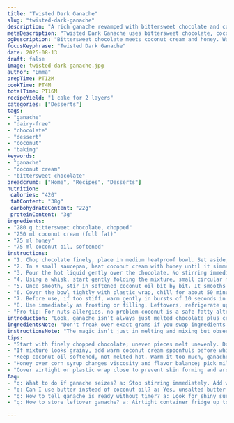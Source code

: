 ```yaml
---
title: "Twisted Dark Ganache"
slug: "twisted-dark-ganache"
description: "A rich ganache revamped with bittersweet chocolate and coconut cream, offering a dairy-free twist with coconut oil replacing butter. Uses honey instead of corn syrup for subtle flavor depth. The process focuses on visual and tactile clues over rigid timing, teaching the feel of perfect ganache texture. Includes tips to fix seized chocolate, alternative ingredients, and notes on achieving that velvety spread consistency. Great for two-layer cakes or any dessert needing a luscious coating or filling."
metaDescription: "Twisted Dark Ganache uses bittersweet chocolate, coconut cream, and honey for a dairy-free, rich, glossy coating. Texture cues guide timing, no stopwatch needed."
ogDescription: "Bittersweet chocolate meets coconut cream and honey. Watch texture, smell, and gloss—not minutes—for a luscious dark ganache with dairy-free shine."
focusKeyphrase: "Twisted Dark Ganache"
date: 2025-08-13
draft: false
image: twisted-dark-ganache.jpg
author: "Emma"
prepTime: PT12M
cookTime: PT4M
totalTime: PT16M
recipeYield: "1 cake for 2 layers"
categories: ["Desserts"]
tags:
- "ganache"
- "dairy-free"
- "chocolate"
- "dessert"
- "coconut"
- "baking"
keywords:
- "ganache"
- "coconut cream"
- "bittersweet chocolate"
breadcrumb: ["Home", "Recipes", "Desserts"]
nutrition: 
 calories: "420"
 fatContent: "38g"
 carbohydrateContent: "22g"
 proteinContent: "3g"
ingredients:
- "280 g bittersweet chocolate, chopped"
- "250 ml coconut cream (full fat)"
- "75 ml honey"
- "75 ml coconut oil, softened"
instructions:
- "1. Chop chocolate finely, place in medium heatproof bowl. Set aside, mentally prepping for the smell—earthy, almost smoky notes when melted right."
- "2. In a small saucepan, heat coconut cream with honey until it simmers—bubbles poking the surface but not a rolling boil. Remove from heat; this stage prevents grainy texture caused by overheating."
- "3. Pour the hot liquid gently over the chocolate. No stirring immediately; let the heat melt the chocolate slowly, 90 seconds to two minutes. Watch the gloss begin to bloom like a slow wave."
- "4. Using a whisk, start gently folding the mixture, small circular motions coaxing together glossy chocolate and cream. If it looks grainy or seizing, add a spoonful more warm coconut cream and whisk vigorously—it’s a fix I had to learn the hard way."
- "5. Once smooth, stir in softened coconut oil bit by bit. It smooths the blend, adds sheen, and helps it firm up at fridge temps. No butter here, so that slight coconut aroma whispers through the mix."
- "6. Cover the bowl tightly with plastic wrap, chill for about 50 minutes. Texturally, you want cold but spreadable. Press with a finger to test; it should give slightly but not stick."
- "7. Before use, if too stiff, warm gently in bursts of 10 seconds in the microwave, stir in between. Careful: overheat and it separates, no quick fix."
- "8. Use immediately as frosting or filling. Leftovers, refrigerate up to 4 days. Warm gently on reuse."
- "Pro tip: For nuts allergies, no problem—coconut is a safe fatty alternative here. If you want more intense flavor, add a splash of vanilla or espresso powder right before chilling."
introduction: "Look, ganache isn’t always just melted chocolate plus cream. Sometimes you swap ingredients, sometimes your timing’s off, and bam—granular disaster. I switched out corn syrup for honey once, which brought a faint floral note I hadn’t expected but loved. Coconut cream replaced dairy cream—dairy intolerances, people know the pain. Became silkier, richer, and a touch tropical. And butter swapped with coconut oil? Adds a sheen, but watch your temps; too warm, it separates fast. The eye's gotta tell you when it’s ready—not a stopwatch. When you see the melt lingering as little shiny pools before whisking, that’s your sweet spot. The texture shifting from glossy to spreadable, a wee jiggle when you tap the bowl. After a dozen tries, that’s when you know. Smells, textures, timing... all sensory clues without relying strictly on minutes."
ingredientsNote: "Don't freak over exact grams if you swap ingredients. Bittersweet chocolate is best; darker chocolate dries faster so it demands more cream to loosen. Coconut cream thickens more than regular cream and adds an extra layer of flavor complexity—great if you want to dodge dairy or add a tropical kick. Honey instead of corn syrup shifts sweetness and viscosity, so pick a milder honey to avoid overpowering. Coconut oil replaces butter; it’s a solid fat room temperature but melts fast—don’t over-warm your ganache or it’ll split. If coconut oil isn’t your thing, use unsalted butter or even avocado oil—but that’s an experiment. All your ingredients should be room temp except for the hot cream mix; this helps keep the emulsion smooth. Having backup chocolate or oil on hand is smart in case it seizes or consistency’s off."
instructionsNote: "The magic isn’t just in melting and mixing but observing. When hot cream hits chocolate, don’t fuss immediately; wait for that pause when melting kicks fully in. I wait for about 90 seconds before stirring—heat does the heavy lifting. Whisk gently, coaxing the glossy finish—agitation too soon scrambles its ‘melt’ effect causing clumps. Adding fat (coconut oil here) after melting tempers and enriches, preventing ganache from turning dry or crumbly. Covering and chilling firm it gently; tapping tests ripeness better than time. If too hard, little microwave bursts save the day. I’ve wasted batches by rushing or overheating—don’t be that guy. Storing ganache in an airtight container preserves moisture and aroma. If you’re in a rush, warming in a double boiler also works but keep spatula ready to stir and cool quickly. Vary sweetness to taste, but honey as a syrup alternative brings depth. If ganache breaks, reheating slowly with a spoonful of cream or fat smooths it back—last-resort hack I've leaned on when time’s tight."
tips:
- "Start with finely chopped chocolate; uneven pieces melt unevenly. Don't stir right away once hot cream hits. Let it sit. Smell shifts from earthy to slightly smoky hint signaling melting progress. Watch for gloss—like slow, shimmering waves. Timing's secondary—texture’s king."
- "If mixture looks grainy, add warm coconut cream spoonfuls before whisking hard. Seized chocolate fixes happen quick. Stirring too soon scrambles melt; patience reduces clumps. Use gentle folds, coax the shine out. Coconut oil added bit by bit helps moisture and sheen, works like magic at fridge temps."
- "Keep coconut oil softened, not melted hot. Warm it too much, ganache separates. The fat should be room temp to blend seamlessly. Chill covered for 50 minutes minimum; press with finger for spreadability test. Too stiff? Quick microwave bursts, ten seconds max, stir well between—heat kills gloss fast."
- "Honey over corn syrup changes viscosity and flavor balance; pick milder honey or ganache gets heavy. Coconut cream thicker than dairy, so expect denser mix; add cream or coconut milk if too thick. Darker chocolate demands extra liquid. Keep some backup chocolate or oil around in case fixes are needed mid-process."
- "Cover airtight or plastic wrap close to prevent skin forming and aroma loss. Reheat leftovers gently or microwave in short bursts. Adding vanilla or espresso powder amps up flavor before chilling. Nuts avoid issue here; fatty profile stays creamy. Don't rush melting; the right melt smell and gloss guide best—eyes, nose, hands all need to agree."
faq:
- "q: What to do if ganache seizes? a: Stop stirring immediately. Add warm cream or coconut cream spoonfuls slowly. Stir gently, coax instead of forcing. If still tough, warm slowly double boiler style? Keep fat room temp next time. Happens if chocolate temperature jumbles too fast."
- "q: Can I use butter instead of coconut oil? a: Yes, unsalted butter works. Adds classic dairy note. Avocado oil tested but less sheen. Coconut oil melts faster room temp—watch heat or separation happens. Butter chills firmer but affects texture slightly. Same softening rules apply before stirring in."
- "q: How to tell ganache is ready without timer? a: Look for shiny surface blooming after cream just hits. Wait 90–120 seconds no stirring, melt happens in waves. Then gentle folding brings glossy merge. Tap bowl; slight jiggle means spreadable. Finger press cold ganache; slight give, no stick. Texture beats clock every time."
- "q: How to store leftover ganache? a: Airtight container fridge up to 4 days, maybe less for texture loss. Freeze possible but changes consistency. Warm gently to reuse—microwave ten seconds bursts or double boiler. Avoid reheating too hot; breaks texture. Covering well keeps cocoa aroma intact."

---
```

